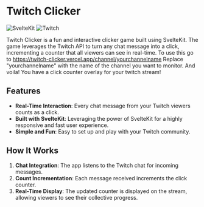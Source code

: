 # Twitch Clicker

![SvelteKit](https://img.shields.io/badge/SvelteKit-3e84c1?style=flat&logo=svelte&logoColor=white)
![Twitch](https://img.shields.io/badge/Twitch-9146FF?style=flat&logo=twitch&logoColor=white)

Twitch Clicker is a fun and interactive clicker game built using SvelteKit. The game leverages the Twitch API to turn any chat message into a click, incrementing a counter that all viewers can see in real-time.
To use this go to https://twitch-clicker.vercel.app/channel/yourchannelname Replace "yourchannelname" with the name of the channel you want to monitor. And voila! You have a click counter overlay for your twitch stream!


## Features

- **Real-Time Interaction**: Every chat message from your Twitch viewers counts as a click.
- **Built with SvelteKit**: Leveraging the power of SvelteKit for a highly responsive and fast user experience.
- **Simple and Fun**: Easy to set up and play with your Twitch community.

## How It Works

1. **Chat Integration**: The app listens to the Twitch chat for incoming messages.
2. **Count Incrementation**: Each message received increments the click counter.
3. **Real-Time Display**: The updated counter is displayed on the stream, allowing viewers to see their collective progress.
